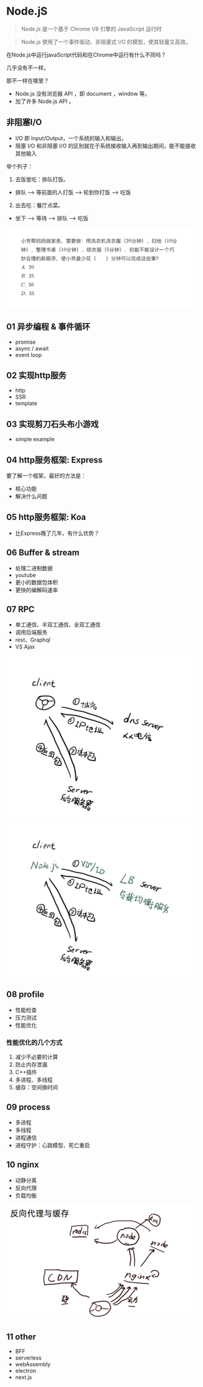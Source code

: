 # Node.jS
> Node.js 是一个基于 Chrome V8 引擎的 JavaScript 运行时


> Node.js 使用了一个事件驱动、非阻塞式 I/O 的模型，使其轻量又高效。

在Node.js中运行javaScript代码和在Chrome中运行有什么不同吗？

几乎没有不一样。

那不一样在哪里？

- Node.js 没有浏览器 API ，即 document ，window 等。
- 加了许多 Node.js API 。

## 非阻塞I/O

- I/O 即 Input/Output，一个系统的输入和输出。 
- 阻塞 I/O 和非阻塞 I/O 的区别就在于系统接收输入再到输出期间，能不能接收其他输入

举个列子：
1. 去饭堂吃：排队打饭。
- 排队 --> 等前面的人打饭 --> 轮到你打饭 --> 吃饭
2. 出去吃：餐厅点菜。
- 坐下 --> 等待 --> 排队 --> 吃饭

![非阻塞I/O](./img/非阻塞IO.png)

## 01 异步编程 & 事件循环

- promise
- async / await
- event loop

## 02 实现http服务

- http
- SSR
- template
## 03 实现剪刀石头布小游戏

- simple example

## 04 http服务框架: Express

要了解一个框架，最好的方法是：
- 核心功能
- 解决什么问题

## 05 http服务框架: Koa

- 比Express晚了几年，有什么优势？

## 06 Buffer & stream

- 处理二进制数据
- youtube
- 更小的数据包体积
- 更快的编解码速率

## 07 RPC

- 单工通信、半双工通信、全双工通信
- 调用后端服务
- rest、Graphql
- VS Ajax

![Ajax](./img/ajax.png)
![RPC](./img/rpc.png)

## 08 profile

- 性能检查
- 压力测试
- 性能优化

### 性能优化的几个方式
1. 减少不必要的计算
2. 防止内存泄漏
3. C++插件
4. 多进程、多线程
5. 缓存：空间换时间

## 09 process

- 多进程
- 多线程
- 进程通信
- 进程守护：心跳模型、死亡重启

## 10 nginx

- 动静分离
- 反向代理
- 负载均衡
  
![nginx](./img/nginx.png)

## 11 other

- BFF
- serverless
- webAssembly
- electron
- next.js